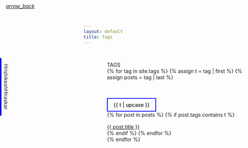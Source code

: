 ```yaml
---
layout: default
title: Tags
---
```


<style>

  .tags {
    text-align: left;
    padding: 90px;
  }

	.logo {
		padding-top: 8px;
		padding-bottom: 4px;
		padding-left: 16px;
		padding-right: 16px;
		border-bottom: 4px solid blue;
		transform: translateX(-50%) rotateZ(90deg) translateY(-50%);
		position: fixed;
		left: 0;
		top: 220px;
	}

	.back {
		position: fixed;
		top: 8px;
		left: 8px;
		cursor: pointer;
	}
	
	.back i {
		padding: 8px;
		border-radius: 100%;
	}

	.back:hover > i {
		background-color: rgba(0, 0, 255, 0.1);
  }

  .tags .tag {
		box-sizing: border-box;
		display: inline-block;
		text-decoration: none;
		padding: 8px 16px 8px 16px;
		margin-top: 48px;
		border: 2px solid blue;
		font-weight: 500;
  }
  
  .tags .post {
    display: inline-block;
    margin-top: 16px;
  }

  @media only screen and (max-width: 1120px){
    
    .tags {
      padding: 30px 30px 30px 64px;
    }

  }

</style>


<a class="fade-in back" href="javascript:history.back()">
	<i class="material-icons blue sub-heading">arrow_back</i>
</a>

<div class="fade-in logo sub-heading sans"><span class="blue">Hrishikesh</span>Hiraskar</div>

<div class="tags">
  <div class="heading sans">TAGS</div>
  {% for tag in site.tags %}
    {% assign t = tag | first %}
    {% assign posts = tag | last %}
    <div class="tag-post-list" id="{{ t | upcase }}">
    <a class="tag blue sans" href="#{{ t | upcase }}">{{ t | upcase }}</a><br>
    {% for post in posts %}
      {% if post.tags contains t %}
        <a class="post serif black" href="{{ site.baseurl }}{{ post.url }}">{{ post.title }}</a><br>
      {% endif %}
    {% endfor %}
  </div>
  {% endfor %}
</div>